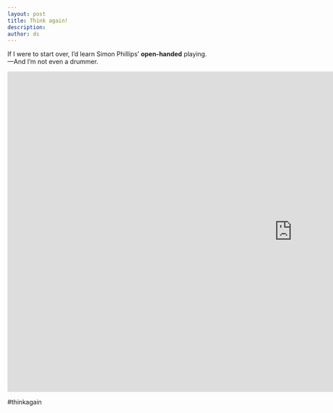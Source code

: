 ```yaml
---
layout: post
title: Think again!
description:
author: ds
---
```


If I were to start over, I’d learn Simon Phillips’ __open-handed__ playing.  
—And I’m not even a drummer.

<iframe width="1280" height="720" src="https://www.youtube-nocookie.com/embed/o1jPudE8eRE?rel=0&amp;showinfo=0" frameborder="0" allowfullscreen></iframe>

\#thinkagain
